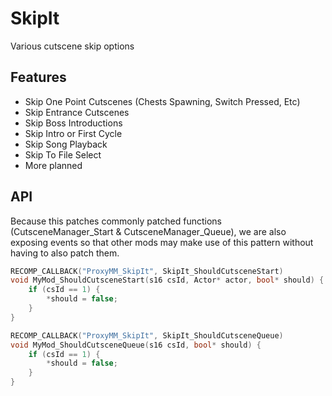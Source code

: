 # SkipIt
Various cutscene skip options

## Features
- Skip One Point Cutscenes (Chests Spawning, Switch Pressed, Etc)
- Skip Entrance Cutscenes
- Skip Boss Introductions
- Skip Intro or First Cycle
- Skip Song Playback
- Skip To File Select
- More planned

## API
Because this patches commonly patched functions (CutsceneManager_Start & CutsceneManager_Queue), we are also exposing events so that other mods may make use of this pattern without having to also patch them.

```cpp
RECOMP_CALLBACK("ProxyMM_SkipIt", SkipIt_ShouldCutsceneStart)
void MyMod_ShouldCutsceneStart(s16 csId, Actor* actor, bool* should) {
    if (csId == 1) {
        *should = false;
    }
}

RECOMP_CALLBACK("ProxyMM_SkipIt", SkipIt_ShouldCutsceneQueue)
void MyMod_ShouldCutsceneQueue(s16 csId, bool* should) {
    if (csId == 1) {
        *should = false;
    }
}
```
